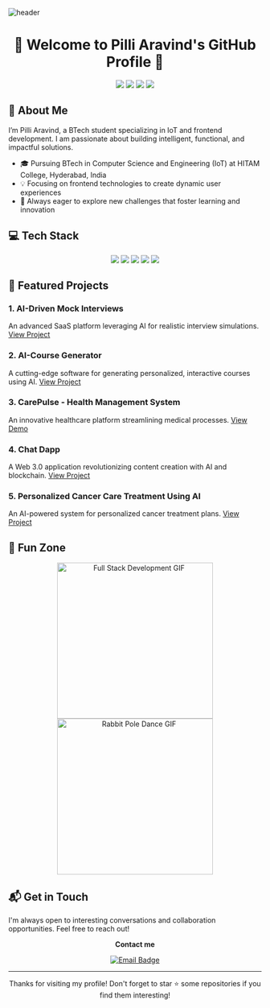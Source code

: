 ![header](https://capsule-render.vercel.app/api?type=slice&color=c8a4ea&height=190&section=header&text=Pilli%20Aravind&fontColor=236FD7&fontAlignX=45&fontAlignY=65&fontSize=80&animation=twinkling)

<h1 align="center">👋 Welcome to Pilli Aravind's GitHub Profile 👋</h1>

<p align="center">
  <a href="https://pilli-Aravind-portfolio.netlify.app/"><img src="https://img.shields.io/badge/Portfolio-FA829D?style=for-the-badge&logo=D-Wave Systems&logoColor=white"/></a>
  <a href="https://www.linkedin.com/in/itsmearavindpilli/"><img src="https://img.shields.io/badge/LinkedIn-0A66C2?style=for-the-badge&logo=LinkedIn&logoColor=white"/></a>
  <a href="https://drive.google.com/file/d/1DAvXh5f7rGmMwNGjaF9Pnbk8jUjnyF8A/view?usp=sharing"><img src="https://img.shields.io/badge/Resume-brightgreen?style=for-the-badge&logo=airplayvideo&logoColor=white"/></a>
  <a href="mailto:aravindpilli4@gmail.com"><img src="https://img.shields.io/badge/Gmail-d14836?style=for-the-badge&logo=Gmail&logoColor=white"/></a>
</p>

## 🚀 About Me

I’m Pilli Aravind, a BTech student specializing in IoT and frontend development. I am passionate about building intelligent, functional, and impactful solutions.

- 🎓 Pursuing BTech in Computer Science and Engineering (IoT) at HITAM College, Hyderabad, India
- 💡 Focusing on frontend technologies to create dynamic user experiences
- 🌱 Always eager to explore new challenges that foster learning and innovation

## 💻 Tech Stack

<p align="center">
  <img src="https://img.shields.io/badge/-HTML-E34F26?style=for-the-badge&logo=html5&logoColor=white"/>
  <img src="https://img.shields.io/badge/-CSS-1572B6?style=for-the-badge&logo=css3&logoColor=white"/>
  <img src="https://img.shields.io/badge/-JavaScript-F7DF1E?style=for-the-badge&logo=javascript&logoColor=black"/>
  <img src="https://img.shields.io/badge/-React-61DAFB?style=for-the-badge&logo=react&logoColor=black"/>
  <img src="https://img.shields.io/badge/-Bootstrap-7952B3?style=for-the-badge&logo=bootstrap&logoColor=white"/>
</p>

## 🌟 Featured Projects

### 1. AI-Driven Mock Interviews
An advanced SaaS platform leveraging AI for realistic interview simulations. [View Project](https://ai-mockup.vercel.app/)

### 2. AI-Course Generator
A cutting-edge software for generating personalized, interactive courses using AI. [View Project](https://ai-course-generator-six.vercel.app/)

### 3. CarePulse - Health Management System
An innovative healthcare platform streamlining medical processes. [View Demo](https://www.youtube.com/watch?v=lEflo_sc82g)

### 4. Chat Dapp
A Web 3.0 application revolutionizing content creation with AI and blockchain. [View Project](https://mega-bot-sigma.vercel.app/)

### 5. Personalized Cancer Care Treatment Using AI
An AI-powered system for personalized cancer treatment plans. [View Project](https://demux-404hacks.vercel.app/)

## 🎨 Fun Zone

<p align="center">
  <img src="./full-stack-development.gif" height="310" alt="Full Stack Development GIF"/>
  <img src="./rabbitPoleDance.webp" height="310" alt="Rabbit Pole Dance GIF"/>
</p>

## 📬 Get in Touch

I'm always open to interesting conversations and collaboration opportunities. Feel free to reach out!

<p align="center">
  <strong>Contact me</strong>
</p>

<p align="center">
  <a href="mailto:aravindpilli4@gmail.com">
    <img src="https://img.shields.io/badge/Email-aravindpilli4%40gmail.com-blue?style=for-the-badge&logo=gmail" alt="Email Badge"/>
  </a>
</p>

---

<p align="center">
  Thanks for visiting my profile! Don't forget to star ⭐ some repositories if you find them interesting!
</p>
